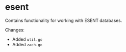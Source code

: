 # esent

Contains functionality for working with ESENT databases.

Changes:

- Added `util.go`
- Added `zach.go`
